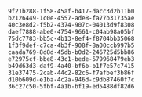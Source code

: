 
                9f21b288-1f58-45af-b417-dacc3d2b11b0
                b2126449-1c0e-4557-ade8-fa77b31735ae
                40c3e8d2-f5b2-4374-907c-04013d9f8308
                daef7888-abe0-4754-9661-c04ab98a05bf
                75dc7783-bb5c-4b13-8ef4-f8704bb35068
                1f3f9def-c7ca-4b3f-908f-8a00ccb997b5
                caada769-8d8d-45db-b0d2-246725d5bb86
                e72975cf-bbe8-43c1-bede-579968479eb3
                b49d63d3-daf9-4a40-bf6b-b1f7e57c7415
                31e37475-2cab-44c2-82c6-f7afbef3b86f
                d10b609d-e1ba-4c2a-946d-c9db87460f7c
                36c27c50-5fbf-4a1b-bf19-ed5488df82d6
                